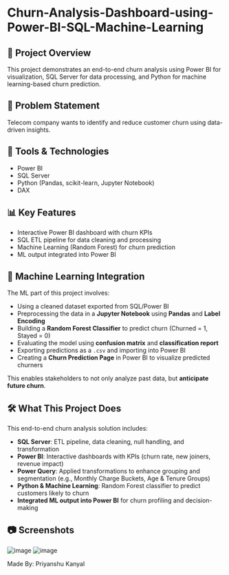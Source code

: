 # Churn-Analysis-Dashboard-using-Power-BI-SQL-Machine-Learning

## 🚀 Project Overview
This project demonstrates an end-to-end churn analysis using Power BI for visualization, SQL Server for data processing, and Python for machine learning-based churn prediction.

## 🧠 Problem Statement
Telecom company wants to identify and reduce customer churn using data-driven insights.

## 🔧 Tools & Technologies
- Power BI
- SQL Server
- Python (Pandas, scikit-learn, Jupyter Notebook)
- DAX

## 📊 Key Features
- Interactive Power BI dashboard with churn KPIs
- SQL ETL pipeline for data cleaning and processing
- Machine Learning (Random Forest) for churn prediction
- ML output integrated into Power BI

## 🤖 Machine Learning Integration

The ML part of this project involves:

- Using a cleaned dataset exported from SQL/Power BI
- Preprocessing the data in a **Jupyter Notebook** using **Pandas** and **Label Encoding**
- Building a **Random Forest Classifier** to predict churn (Churned = 1, Stayed = 0)
- Evaluating the model using **confusion matrix** and **classification report**
- Exporting predictions as a `.csv` and importing into Power BI
- Creating a **Churn Prediction Page** in Power BI to visualize predicted churners

This enables stakeholders to not only analyze past data, but **anticipate future churn**.

## 🛠️ What This Project Does

This end-to-end churn analysis solution includes:

- **SQL Server**: ETL pipeline, data cleaning, null handling, and transformation
- **Power BI**: Interactive dashboards with KPIs (churn rate, new joiners, revenue impact)
- **Power Query**: Applied transformations to enhance grouping and segmentation (e.g., Monthly Charge Buckets, Age & Tenure Groups)
- **Python & Machine Learning**: Random Forest classifier to predict customers likely to churn
- **Integrated ML output into Power BI** for churn profiling and decision-making

## 📷 Screenshots
![image](https://github.com/user-attachments/assets/45acd923-3dc3-40fd-8531-2d876341ceb8)
![image](https://github.com/user-attachments/assets/2e5e6e2f-56db-4003-8791-c6333ca68e52)


Made By: Priyanshu Kanyal

